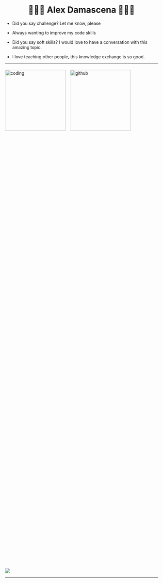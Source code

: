 <h1 align="center"> 👨🏻‍💻 Alex Damascena 👨🏻‍💻 </h1>

  
- Did you say challenge? Let me know, please

- Always wanting to improve my code skills

- Did you say soft skills? I would love to have a conversation with this amazing topic.

- I love teaching other people, this knowledge exchange is so good.

- - - - - - - - 


<div display = "flex" style="margin-top: 20px" width = "100%">

<img alt="coding"  height= "200rem" style="margin-right: 10px" src="https://github-readme-stats.vercel.app/api/top-langs/?username=apfdamascena&theme=react&layout=compact&count_private=true&langs_count=8"/>

<img  alt="github" height= "200rem" src="https://github-readme-stats.vercel.app/api?username=apfdamascena&show_icons=true&theme=react&count_private=true&include_all_commits=true"/>

</div>


<div style="margin-top: 90rem">
  <a href = "mailto: apfd@cin.ufpe.br"><img src="https://img.shields.io/badge/-Gmail-%23EA4335?style=for-the-badge&logo=gmail&logoColor=white" target="_blank"></a>
</div>

- - - - -
